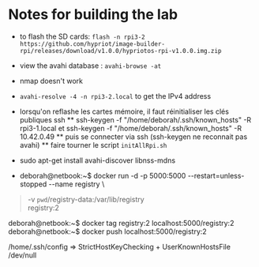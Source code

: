 # Notes for building the lab

* to flash the SD cards: `flash -n rpi3-2 https://github.com/hypriot/image-builder-rpi/releases/download/v1.0.0/hypriotos-rpi-v1.0.0.img.zip`
* view the avahi database : `avahi-browse -at`
* nmap doesn't work
* `avahi-resolve -4 -n rpi3-2.local` to get the IPv4 address
* lorsqu'on reflashe les cartes mémoire, il faut réinitialiser les clés publiques ssh
** ssh-keygen -f "/home/deborah/.ssh/known_hosts" -R rpi3-1.local et ssh-keygen -f "/home/deborah/.ssh/known_hosts" -R 10.42.0.49
** puis se connecter via ssh (ssh-keygen ne reconnait pas avahi)
** faire tourner le script `initAllRpi.sh`
* sudo apt-get install avahi-discover libnss-mdns

* deborah@netbook:~$ docker run -d -p 5000:5000 --restart=unless-stopped --name registry \
> -v `pwd`/registry-data:/var/lib/registry \
> registry:2

deborah@netbook:~$ docker tag registry:2 localhost:5000/registry:2
deborah@netbook:~$ docker push localhost:5000/registry:2

/home/.ssh/config => StrictHostKeyChecking +  UserKnownHostsFile /dev/null



 
